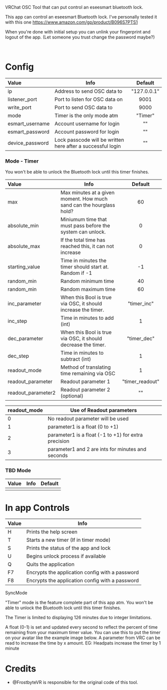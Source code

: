 VRChat OSC Tool that can put control an eseesmart bluetooth lock.

This app can control an eseesmart Bluetooth lock. I've personally tested it with this one https://www.amazon.com/gp/product/B096S7PTS1

When you're done with initial setup you can unlink your fingerprint and logout of the app. (Let someone you trust change the password maybe?)

<br>

# Config

| Value                 | Info                                                        | Default     |
|:--------------------- | ----------------------------------------------------------- |:-----------:|
| ip                    | Address to send OSC data to                                 | "127.0.0.1" |
| listener_port         | Port to listen for OSC data on                              | 9001        |
| write_port            | Port to send OSC data to                                    | 9000        |
| mode                  | Timer is the only mode atm                                             | "Timer"     |
| esmart_username       | Account username for login                                  | ""          |
| esmart_password       | Account password for login                                  | ""          |
| device_password | Lock passcode will be written here after a successful login | ""          |

### Mode - Timer

You won't be able to unlock the Bluetooth lock until this timer finishes.

| Value              | Info                                                          | Default         |
|:------------------ | ------------------------------------------------------------- |:---------------:|
| max                | Max minutes at a given moment. How much sand can the hourglass hold?       | 60              |
| absolute_min       | Miniumum time that must pass before the system can unlock.    | 0               |
| absolute_max       | If the total time has reached this, it can not increase       | 0               |
| starting_value     | Time in minutes the timer should start at. Random if -1       | -1              |
| random_min         | Random minimum time                                           | 40              |
| random_min         | Random maximum time                                           | 60              |
| inc_parameter      | When this Bool is true via OSC, it should increase the timer. | "timer_inc"     |
| inc_step           | Time in minutes to add (int)                                  | 1               |
| dec_parameter      | When this Bool is true via OSC, it should decrease the timer. | "timer_dec"     |
| dec_step           | Time in minutes to subtract (int)                             | 1               |
| readout_mode       | Method of translating time remaining via OSC                  | 1               |
| readout_parameter  | Readout parameter 1                                           | "timer_readout" |
| readout_parameter2 | Readout parameter 2 (optional)                                | ""              |


| readout_mode | Use of Readout parameters                            |
|:------------ | ---------------------------------------------------- |
| 0            | No readout parameter will be used                    |
| 1            | parameter1 is a float (0 to +1)                      |
| 2            | parameter1 is a float (-1 to +1) for extra precision |
| 3            | parameter1 and 2 are ints for minutes and seconds    |

### TBD Mode

| Value | Info | Default |
|:----- | ---- |:-------:|
|       |      |         |

# In app Controls

| Value | Info                                            |
|:----- | ----------------------------------------------- |
| H     | Prints the help screen                          |
| T     | Starts a new timer (If in timer mode)           |
| S     | Prints the status of the app and lock           |
| U     | Begins unlock process if available              |
| Q     | Quits the application                           |
| F7    | Encrypts the application config with a password |
| F8    | Encrypts the application config with a password |

SyncMode

"Timer" mode is the feature complete part of this app atm. You won't be able to unlock the Bluetooth lock until this timer finishes. 

The Timer is limited to displaying 126 minutes due to integer limitations.

A float (0-1) is set and updated every second to reflect the percent of time remaining from your maximum timer value. You can use this to put the timer on your avatar like the example image below.
A parameter from VRC can be read to increase the time by x amount. EG: Headpats increase the timer by 1 minute


# Credits

- @FrostbyteVR is responsible for the original code of this tool.